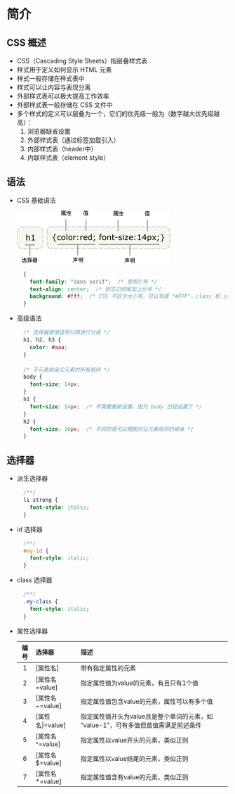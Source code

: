 # 简介

## CSS 概述

- CSS（Cascading Style Sheets）指层叠样式表
- 样式用于定义如何显示 HTML 元素
- 样式一般存储在样式表中
- 样式可以让内容与表现分离
- 外部样式表可以极大提高工作效率
- 外部样式表一般存储在 CSS 文件中
- 多个样式的定义可以层叠为一个，它们的优先级一般为（数字越大优先级越高）：
  1. 浏览器缺省设置
  2. 外部样式表（通过标签加载引入）
  3. 内部样式表（header中）
  4. 内联样式表（element style）

## 语法

- CSS 基础语法

  ![CSS语法](assets/css-grammar.gif)

  ``` CSS
    {
      font-family: "sans serif";  /* 使用引号 */
      text-align: center;  /* 别忘记结尾加上分号 */
      background: #fff;  /* CSS 不区分大小写，可以写成 "#FFF"。class 和 id 除外 */
    }
  ```

- 高级语法

  ``` CSS
    /* 选择器使用逗号分隔进行分组 */
    h1, h2, h3 {
      color: #aaa;
    }

    /* 子元素继承父元素的所有规则 */
    body {
      font-size: 14px;
    }
    h1 {
      font-size: 14px;  /* 不需要重新设置，因为 body 已经设置了 */
    }
    h2 {
      font-size: 16px;  /* 不同的值可以摆脱对父元素规则的继承 */
    }
  ```

## 选择器

- 派生选择器

  ``` CSS
    /**/
    li strong {
      font-style: italic;
    }
  ```

- id 选择器

  ``` CSS
    /**/
    #my-id {
      font-style: italic;
    }
  ```

- class 选择器

  ``` CSS
    /**/
    .my-class {
      font-style: italic;
    }
  ```

- 属性选择器

  | 编号 | 选择器  |  描述
  |:-----:|------------- | -------------------------------
  1 | [属性名]         | 带有指定属性的元素
  2 | [属性名=value]   | 指定属性值为value的元素，有且只有1个值
  3 | [属性名~=value]  | 指定属性值包含value的元素，属性可以有多个值
  4 | [属性名\|=value] | 指定属性值开头为value且是整个单词的元素，如 “value-1”，可有多值但首值需满足前述条件
  5 | [属性名^=value]  | 指定属性以value开头的元素，类似正则
  6 | [属性名$=value]  | 指定属性以value结尾的元素，类似正则
  7 | [属性名*=value]  | 指定属性值含有value的元素，类似正则
